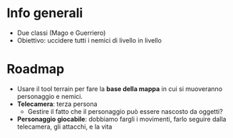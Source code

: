 # Info generali
- Due classi (Mago e Guerriero)
- Obiettivo: uccidere tutti i nemici di livello in livello


# Roadmap

- Usare il tool terrain per fare la **base della mappa** in cui si muoveranno personaggio e nemici. 
- **Telecamera**: terza persona
  - Gestire il fatto che il personaggio può essere nascosto da oggetti?
- **Personaggio giocabile**: dobbiamo fargli i movimenti, farlo seguire dalla telecamera, gli attacchi, e la vita

